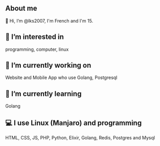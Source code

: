 ## About me 
👋 Hi, I’m @lks2007, I'm French and I'm 15. 
## 👀 I’m interested in
programming, computer, linux
## :telescope: I’m currently working on 
Website and Mobile App who use Golang, Postgresql
## 🌱 I’m currently learning 
Golang
## :computer: I use Linux (Manjaro) and programming 
HTML, CSS, JS, PHP, Python, Elixir, Golang, Redis, Postgres and Mysql
